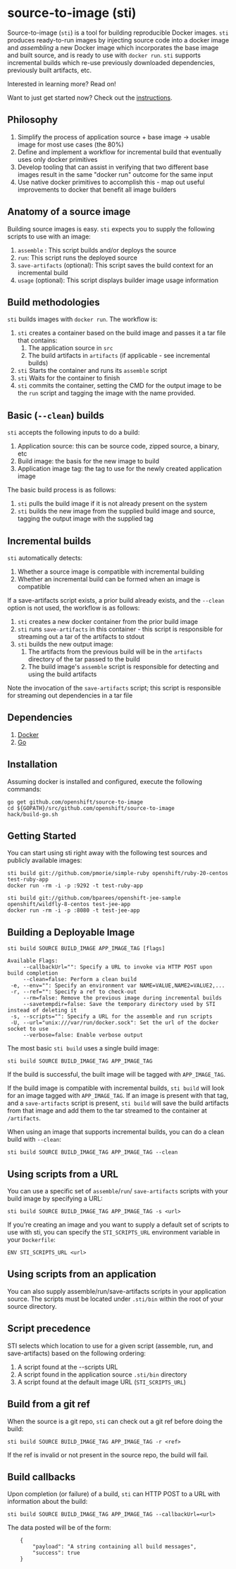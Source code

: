 source-to-image (sti)
=======

Source-to-image (`sti`) is a tool for building reproducible Docker images.  `sti` produces
ready-to-run images by injecting source code into a docker image and <i>assembling</i>
a new Docker image which incorporates the base image and built source, and is ready to use
with `docker run`.  `sti` supports incremental builds which re-use previously downloaded
dependencies, previously built artifacts, etc.

Interested in learning more?  Read on!

Want to just get started now?  Check out the [instructions](#getting-started).

Philosophy
----------

1. Simplify the process of application source + base image -> usable image for most use cases (the
   80%)
2. Define and implement a workflow for incremental build that eventually uses only docker
   primitives
3. Develop tooling that can assist in verifying that two different base images result in the same
   "docker run" outcome for the same input
4. Use native docker primitives to accomplish this - map out useful improvements to docker that
   benefit all image builders

Anatomy of a source image
-------------------------

Building source images is easy.  `sti` expects you to supply the following scripts to use with an
image:

1. `assemble` : This script builds and/or deploys the source
2. `run`: This script runs the deployed source
3. `save-artifacts` (optional): This script saves the build context for an incremental build
4. `usage` (optional): This script displays builder image usage information

Build methodologies
-------------------

`sti` builds images with `docker run`.  The workflow is:

1. `sti` creates a container based on the build image and passes it a tar file that contains:
    1. The application source in `src`
    1. The build artifacts in `artifacts` (if applicable - see incremental builds)
1. `sti` Starts the container and runs its `assemble` script
1. `sti` Waits for the container to finish
1. `sti` commits the container, setting the CMD for the output image to be the `run` script and tagging the image with the name provided.

Basic (`--clean`) builds
------------------------

`sti` accepts the following inputs to do a build:

1. Application source: this can be source code, zipped source, a binary, etc
1. Build image: the basis for the new image to build
1. Application image tag: the tag to use for the newly created application image

The basic build process is as follows:

1. `sti` pulls the build image if it is not already present on the system
1. `sti` builds the new image from the supplied build image and source, tagging the output image
   with the supplied tag

Incremental builds
------------------

`sti` automatically detects:

1. Whether a source image is compatible with incremental building
1. Whether an incremental build can be formed when an image is compatible

If a save-artifacts script exists, a prior build already exists, and the `--clean` option is not used,
the workflow is as follows:

1. `sti` creates a new docker container from the prior build image
1. `sti` runs `save-artifacts` in this container - this script is responsible for streaming out
   a tar of the artifacts to stdout
1. `sti` builds the new output image:
    1. The artifacts from the previous build will be in the `artifacts` directory of the tar
       passed to the build
    1. The build image's `assemble` script is responsible for detecting and using the build
       artifacts

Note the invocation of the `save-artifacts` script; this script is responsible for streaming out
dependencies in a tar file

Dependencies
------------

1. [Docker](http://www.docker.io)
1. [Go](http://golang.org/)

Installation
------------

Assuming docker is installed and configured, execute the following commands:

    go get github.com/openshift/source-to-image
    cd ${GOPATH}/src/github.com/openshift/source-to-image
    hack/build-go.sh

Getting Started
---------------

You can start using sti right away with the following test sources and publicly available images:

    sti build git://github.com/pmorie/simple-ruby openshift/ruby-20-centos test-ruby-app
    docker run -rm -i -p :9292 -t test-ruby-app

    sti build git://github.com/bparees/openshift-jee-sample openshift/wildfly-8-centos test-jee-app
    docker run -rm -i -p :8080 -t test-jee-app

Building a Deployable Image
---------------------------

    sti build SOURCE BUILD_IMAGE APP_IMAGE_TAG [flags]

    Available Flags:
         --callbackUrl="": Specify a URL to invoke via HTTP POST upon build completion
         --clean=false: Perform a clean build
     -e, --env="": Specify an environment var NAME=VALUE,NAME2=VALUE2,...
     -r, --ref="": Specify a ref to check-out
         --rm=false: Remove the previous image during incremental builds
         --savetempdir=false: Save the temporary directory used by STI instead of deleting it
     -s, --scripts="": Specify a URL for the assemble and run scripts
     -U, --url="unix:///var/run/docker.sock": Set the url of the docker socket to use
         --verbose=false: Enable verbose output


The most basic `sti build` uses a single build image:

    sti build SOURCE BUILD_IMAGE_TAG APP_IMAGE_TAG

If the build is successful, the built image will be tagged with `APP_IMAGE_TAG`.

If the build image is compatible with incremental builds, `sti build` will look for an image tagged
with `APP_IMAGE_TAG`.  If an image is present with that tag, and a `save-artifacts` script is present, `sti build` will save the build
artifacts from that image and add them to the tar streamed to the container at `/artifacts`.

When using an image that supports incremental builds, you can do a clean build with `--clean`:

    sti build SOURCE BUILD_IMAGE_TAG APP_IMAGE_TAG --clean

Using scripts from a URL
------------------------

You can use a specific set of `assemble`/`run`/
`save-artifacts` scripts with your build image by specifying a URL:

    sti build SOURCE BUILD_IMAGE_TAG APP_IMAGE_TAG -s <url>

If you're creating an image and you want to supply a default set of scripts to use with sti, you
can specify the `STI_SCRIPTS_URL` environment variable in your `Dockerfile`:

    ENV STI_SCRIPTS_URL <url>

Using scripts from an application
----------------------------------

You can also supply assemble/run/save-artifacts scripts in your application source.  The scripts
must be located under `.sti/bin` within the root of your source directory.

Script precedence
-----------------

STI selects which location to use for a given script (assemble, run, and save-artifacts) based on
the following ordering:

1. A script found at the --scripts URL
1. A script found in the application source `.sti/bin` directory
1. A script found at the default image URL (`STI_SCRIPTS_URL`)

Build from a git ref
--------------------

When the source is a git repo, `sti` can check out a git ref before doing the build:

    sti build SOURCE BUILD_IMAGE_TAG APP_IMAGE_TAG -r <ref>

If the ref is invalid or not present in the source repo, the build will fail.

Build callbacks
---------------

Upon completion (or failure) of a build, `sti` can HTTP POST to a URL with information about the
build:

    sti build SOURCE BUILD_IMAGE_TAG APP_IMAGE_TAG --callbackUrl=<url>

The data posted will be of the form:
```
    {
        "payload": "A string containing all build messages",
        "success": true
    }
```
